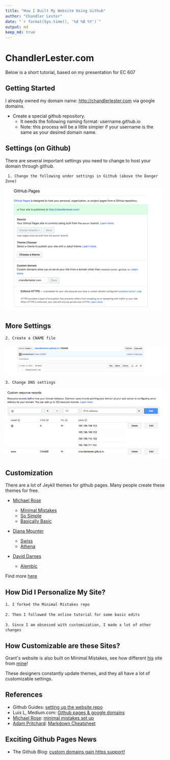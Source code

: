 ```yaml
---
title: "How I Built My Website Using Github"
author: "Chandler Lester"
date: "`r format(Sys.time(), '%d %B %Y')`"
output: md
keep_md: true
---
```

# ChandlerLester.com

Below is a short tutorial, based on my presentation for EC 607

## Getting Started 

I already owned my domain name: <http://chandlerlester.com> via google domains. 

*  Create a special github repository.  
    + It needs the following naming format: username.github.io  
    + Note: this process will be a little simpler if your username is the same as your desired domain name. 


## Settings (on Github)

There are several important settings you need to change to host your domain through github. 

     1. Change the following under settings in Github (above the Danger Zone)  
<img src="images/settings1.png" width="500">

## More Settings

    2. Create a CNAME file 
<img src="images/cname.png" width="700">


    3. Change DNS settings 
<img src="images/dns_settings.png" width="700">
 

## Customization 

There are a lot of Jeykll themes for github pages. Many people create these themes for free.  

*  [Michael Rose](http://github.com/mmistakes)  
    + [Minimal Mistakes](http://github.com/mmistakes/minimal-mistakes)  
    + [So Simple](http://github.com/mmistakes/so-simple-theme)  
    + [Basically Basic](https://mmistakes.github.io/jekyll-theme-basically-basic/)
        
* [Diana Mounter](https://github.com/broccolini)  
    +  [Swiss](https://github.com/broccolini/swiss)  
    +  [Athena](https://github.com/broccolini/athena)  
        
* [David Darnes](https://github.com/daviddarnes)  
    + [Alembic](https://github.com/daviddarnes/alembic)
        
Find more [here](https://github.com/planetjekyll/awesome-jekyll-themes)

## How Did I Personalize My Site? 

    1. I forked the Minimal Mistakes repo 
    
    2. Then I followed the online tutorial for some basic edits  
    
    3. Since I am obsessed with customization, I made a lot of other changes 
    
## How Customizable are these Sites? 

Grant's website is also built on Minimal Mistakes, see how different [his](http://grantmcdermott.com) site from [mine](http://chandlerlester.com)! 

These designers constantly update themes, and they all have a lot of customizable settings. 

## References 

* Github Guides: [setting up the website repo](https://guides.github.com/features/pages/)  
* Luis L, Medium.com: [Github pages & google domains](https://medium.com/@Tnylnc/tnylnc-how-to-set-up-github-pages-with-google-domains-83bd5a4fbc5c)
* [Michael Rose](http://github.com/mmistakes): [minimal mistakes set up](https://mmistakes.github.io/minimal-mistakes/)
* [Adam Pritchard](https://github.com/adam-p): [Markdown Cheatsheet](https://github.com/adam-p/markdown-here/wiki/Markdown-Cheatsheet)

## Exciting Github Pages News 
* The Github Blog: [custom domains gain https support!](https://blog.github.com/2018-05-01-github-pages-custom-domains-https/)
       
